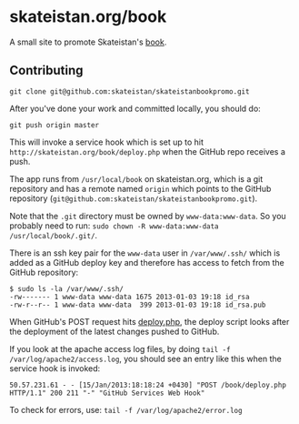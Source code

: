 # skateistan.org/book

A small site to promote Skateistan's [book](http://skateistan.org/book/).

## Contributing

```
git clone git@github.com:skateistan/skateistanbookpromo.git
```

After you've done your work and committed locally, you should do:

```
git push origin master
```

This will invoke a service hook which is set up to hit `http://skateistan.org/book/deploy.php` when the GitHub repo receives a push.

The app runs from `/usr/local/book` on skateistan.org, which is a git repository and has a remote named `origin` which points to the GitHub repository (`git@github.com:skateistan/skateistanbookpromo.git`).

Note that the `.git` directory must be owned by `www-data:www-data`. So you probably need to run: `sudo chown -R www-data:www-data /usr/local/book/.git/`.

There is an ssh key pair for the `www-data` user in `/var/www/.ssh/` which is added as a GitHub deploy key and therefore has access to fetch from the GitHub repository:

```
$ sudo ls -la /var/www/.ssh/
-rw------- 1 www-data www-data 1675 2013-01-03 19:18 id_rsa
-rw-r--r-- 1 www-data www-data  399 2013-01-03 19:18 id_rsa.pub
```

When GitHub's POST request hits [deploy.php](https://github.com/skateistan/skateistanbookpromo/blob/master/deploy.php), the deploy script looks after the deployment of the latest changes pushed to GitHub.

If you look at the apache access log files, by doing `tail -f /var/log/apache2/access.log`, you should see an entry like this when the service hook is invoked:

```
50.57.231.61 - - [15/Jan/2013:18:18:24 +0430] "POST /book/deploy.php HTTP/1.1" 200 211 "-" "GitHub Services Web Hook"
```

To check for errors, use: `tail -f /var/log/apache2/error.log`
